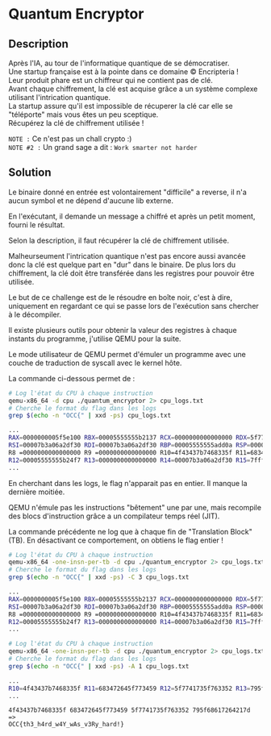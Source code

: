 # Quantum Encryptor

## Description

Après l'IA, au tour de l'informatique quantique de se démocratiser.<br>
Une startup française est à la pointe dans ce domaine © Encripteria !<br>
Leur produit phare est un chiffreur qui ne contient pas de clé.<br>
Avant chaque chiffrement, la clé est acquise grâce a un système complexe utilisant l'intrication quantique.<br>
La startup assure qu'il est impossible de récuperer la clé car elle se "téléporte" mais vous êtes un peu sceptique.<br>
Récupérez la clé de chiffrement utilisée ! 

`NOTE :` Ce n'est pas un chall crypto :)<br>
`NOTE #2 :` Un grand sage a dit : `Work smarter not harder`

## Solution

Le binaire donné en entrée est volontairement "difficile" a reverse, il n'a aucun symbol et ne dépend d'aucune lib externe.

En l'exécutant, il demande un message a chiffré et après un petit moment, fourni le résultat.

Selon la description, il faut récupérer la clé de chiffrement utilisée.

Malheurseument l'intrication quantique n'est pas encore aussi avancée donc la clé est quelque part en "dur" dans le binaire. De plus lors du chiffrement, la clé doit être transférée dans les registres pour pouvoir être utilisée.

Le but de ce challenge est de le résoudre en boîte noir, c'est à dire, uniquement en regardant ce qui se passe lors de l'exécution sans chercher à le décompiler.

Il existe plusieurs outils pour obtenir la valeur des registres à chaque instants du programme, j'utilise QEMU pour la suite.

Le mode utilisateur de QEMU permet d'émuler un programme avec une couche de traduction de syscall avec le kernel hôte.

La commande ci-dessous permet de  :

```bash
# Log l'état du CPU à chaque instruction
qemu-x86_64 -d cpu ./quantum_encryptor 2> cpu_logs.txt
# Cherche le format du flag dans les logs
grep $(echo -n "OCC{" | xxd -ps) cpu_logs.txt

...
RAX=0000000005f5e100 RBX=00005555555b2137 RCX=0000000000000000 RDX=5f7741735f763352
RSI=00007b3a06a2df30 RDI=00007b3a06a2df30 RBP=00005555555add0a RSP=00007b3a06a2d8e8
R8 =0000000000000000 R9 =0000000000000000 R10=4f43437b7468335f R11=683472645f773459
R12=00005555555b24f7 R13=0000000000000000 R14=00007b3a06a2df30 R15=7fffffffffffffff
...
```

En cherchant dans les logs, le flag n'apparait pas en entier. Il manque la dernière moitiée.

QEMU n'émule pas les instructions "bêtement" une par une, mais recompile des blocs d'instruction grâce a un compilateur temps réel (JIT).

La commande précédente ne log que à chaque fin de "Translation Block" (TB).
En désactivant ce comportement, on obtiens le flag entier !

```bash
# Log l'état du CPU à chaque instruction
qemu-x86_64 -one-insn-per-tb -d cpu ./quantum_encryptor 2> cpu_logs.txt
# Cherche le format du flag dans les logs
grep $(echo -n "OCC{" | xxd -ps) -C 3 cpu_logs.txt

...
RAX=0000000005f5e100 RBX=00005555555b2137 RCX=0000000000000000 RDX=5f7741735f763352
RSI=00007b3a06a2df30 RDI=00007b3a06a2df30 RBP=00005555555add0a RSP=00007b3a06a2d8e8
R8 =0000000000000000 R9 =0000000000000000 R10=4f43437b7468335f R11=683472645f773459
R12=00005555555b24f7 R13=0000000000000000 R14=00007b3a06a2df30 R15=7fffffffffffffff
...
```

```bash
# Log l'état du CPU à chaque instruction
qemu-x86_64 -one-insn-per-tb -d cpu ./quantum_encryptor 2> cpu_logs.txt
# Cherche le format du flag dans les logs
grep $(echo -n "OCC{" | xxd -ps) -A 1 cpu_logs.txt

...
R10=4f43437b7468335f R11=683472645f773459 R12=5f7741735f763352 R13=795f68617264217d
...
```

```
4f43437b7468335f 683472645f773459 5f7741735f763352 795f68617264217d
=>
OCC{th3_h4rd_w4Y_wAs_v3Ry_hard!}
```